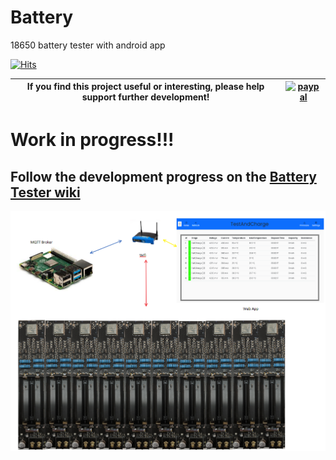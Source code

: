 # Battery

18650 battery tester with android app

[![Hits](https://hits.seeyoufarm.com/api/count/incr/badge.svg?url=https%3A%2F%2Fgithub.com%2FClassicDIY%2FBattery&count_bg=%2379C83D&title_bg=%23555555&icon=&icon_color=%23E7E7E7&title=hits&edge_flat=false)](https://hits.seeyoufarm.com)

|If you find this project useful or interesting, please help support further development!|[![paypal](https://www.paypalobjects.com/en_US/i/btn/btn_donateCC_LG.gif)](https://www.paypal.com/cgi-bin/webscr?cmd=_donations&business=graham.a.ross%40gmail.com&item_name=Support+BatteryTester+development&currency_code=USD&source=url)|
|---|---|


# Work in progress!!!

## Follow the development progress on the <a href="https://github.com/ClassicDIY/BatteryTester/wiki">Battery Tester wiki</a>

![](https://github.com/ClassicDIY/BatteryTester/blob/master/Pictures/BlockDiagram.PNG)






